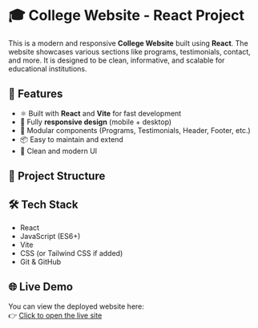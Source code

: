 # 🎓 College Website - React Project

This is a modern and responsive **College Website** built using **React**. The website showcases various sections like programs, testimonials, contact, and more. It is designed to be clean, informative, and scalable for educational institutions.

## 🚀 Features

- ⚛️ Built with **React** and **Vite** for fast development
- 📱 Fully **responsive design** (mobile + desktop)
- 🧩 Modular components (Programs, Testimonials, Header, Footer, etc.)
- 📦 Easy to maintain and extend
- 🎨 Clean and modern UI

## 📁 Project Structure


## 🛠️ Tech Stack

- React
- JavaScript (ES6+)
- Vite
- CSS (or Tailwind CSS if added)
- Git & GitHub


## 🌐 Live Demo

You can view the deployed website here:  
👉 [Click to open the live site](https://Aniket-D-Bhadade.github.io/React--Collage-Website)
